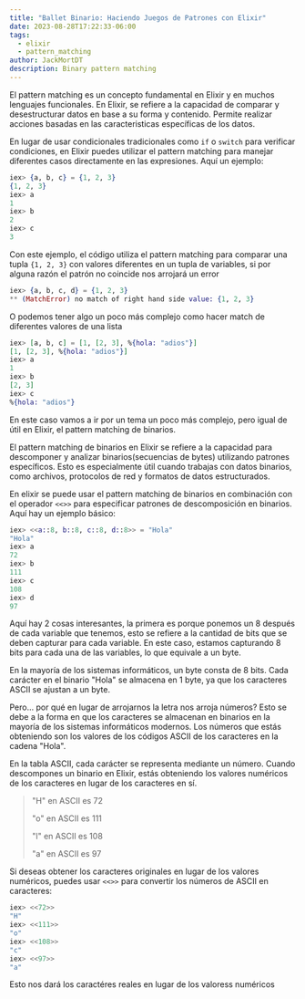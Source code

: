 ```yaml
---
title: "Ballet Binario: Haciendo Juegos de Patrones con Elixir"
date: 2023-08-28T17:22:33-06:00
tags:
  - elixir
  - pattern_matching
author: JackMortDT
description: Binary pattern matching
---
```


El pattern matching es un concepto fundamental en Elixir y en muchos lenguajes funcionales. En Elixir, se refiere a la capacidad de comparar y desestructurar datos en base a su forma y contenido. Permite realizar acciones basadas en las caracteristicas específicas de los datos.

En lugar de usar condicionales tradicionales como `if` o `switch` para verificar condiciones, en Elixir puedes utilizar el pattern matching para manejar diferentes casos directamente en las expresiones. Aquí un ejemplo:

```elixir
iex> {a, b, c} = {1, 2, 3}
{1, 2, 3}
iex> a
1
iex> b
2
iex> c
3
```

Con este ejemplo, el código utiliza el pattern matching para comparar una tupla `{1, 2, 3}` con valores diferentes en un tupla de variables, si por alguna razón el patrón no coincide nos arrojará un error

```elixir
iex> {a, b, c, d} = {1, 2, 3}
** (MatchError) no match of right hand side value: {1, 2, 3}
```

O podemos tener algo un poco más complejo como hacer match de diferentes valores de una lista

```elixir
iex> [a, b, c] = [1, [2, 3], %{hola: "adios"}]
[1, [2, 3], %{hola: "adios"}]
iex> a
1
iex> b
[2, 3]
iex> c
%{hola: "adios"}
```

En este caso vamos a ir por un tema un poco más complejo, pero igual de útil en Elixir, el pattern matching de binarios.

El pattern matching de binarios en Elixir se refiere a la capacidad para descomponer y analizar binarios(secuencias de bytes) utilizando patrones específicos. Esto es especialmente útil cuando trabajas con datos binarios, como archivos, protocolos de red y formatos de datos estructurados.

En elixir se puede usar el pattern matching de binarios en combinación con el operador `<<>>` para especificar patrones de descomposición en binarios. Aquí hay un ejemplo básico:

```elixir
iex> <<a::8, b::8, c::8, d::8>> = "Hola"
"Hola"
iex> a
72
iex> b
111
iex> c
108
iex> d
97
```

Aquí hay 2 cosas interesantes, la primera es porque ponemos un 8 después de cada variable que tenemos, esto se refiere a la cantidad de bits que se deben capturar para cada variable. En este caso, estamos capturando 8 bits para cada una de las variables, lo que equivale a un byte.

En la mayoría de los sistemas informáticos, un byte consta de 8 bits. Cada carácter en el binario "Hola" se almacena en 1 byte, ya que los caracteres ASCII se ajustan a un byte.

Pero... por qué en lugar de arrojarnos la letra nos arroja números?
Esto se debe a la forma en que los caracteres se almacenan en  binarios en la mayoría de los sistemas informáticos modernos. Los números que estás obteniendo son los valores de los códigos ASCII de los caracteres en la cadena "Hola".

En la tabla ASCII, cada carácter se representa mediante un número. Cuando descompones un binario en Elixir, estás obteniendo los valores numéricos de los caracteres en lugar de los caracteres en sí.

> "H" en ASCII es 72
> 
> "o" en ASCII es 111
> 
> "l" en ASCII es 108
> 
> "a" en ASCII es 97

Si deseas obtener los caracteres originales en lugar de los valores numéricos, puedes usar `<<>>` para convertir los números de ASCII en caracteres:

```elixir
iex> <<72>>
"H"
iex> <<111>>
"o"
iex> <<108>>
"c"
iex> <<97>>
"a"
```

Esto nos dará los caractéres reales en lugar de los valoress numéricos